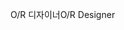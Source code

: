 <span data-ttu-id="3a930-101">O/R 디자이너</span><span class="sxs-lookup"><span data-stu-id="3a930-101">O/R Designer</span></span>